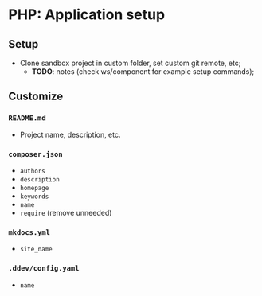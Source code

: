 # PHP: Application setup

## Setup

- Clone sandbox project in custom folder, set custom git remote, etc;
    - **TODO**: notes (check ws/component for example setup commands);

## Customize

### `README.md`

- Project name, description, etc.

### `composer.json`

- `authors`
- `description`
- `homepage`
- `keywords`
- `name`
- `require` (remove unneeded)

### `mkdocs.yml`

- `site_name`

### `.ddev/config.yaml`

- `name`
